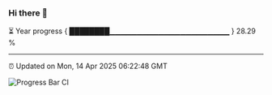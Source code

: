 ### Hi there 👋

⏳ Year progress { ████████▁▁▁▁▁▁▁▁▁▁▁▁▁▁▁▁▁▁▁▁▁▁ } 28.29 %

---

⏰ Updated on Mon, 14 Apr 2025 06:22:48 GMT

![Progress Bar CI](https://github.com/liununu/liununu/workflows/Progress%20Bar%20CI/badge.svg)
